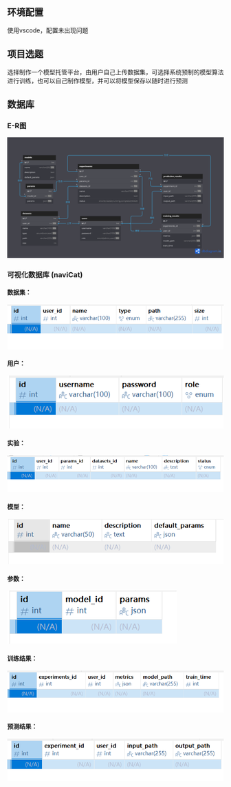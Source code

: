 ## 环境配置
使用vscode，配置未出现问题

## 项目选题
选择制作一个模型托管平台，由用户自己上传数据集，可选择系统预制的模型算法进行训练，也可以自己制作模型，并可以将模型保存以随时进行预测

## 数据库
### E-R图
![img](./image/er.png)

### 可视化数据库 (naviCat)

#### 数据集：
![dataset](./image/dataset.png)

#### 用户：
![user](./image/user.png)

#### 实验：
![experiments](./image/experiments.png)

#### 模型：
![models](./image/models.png)

#### 参数：
![params](./image/params.png)

#### 训练结果：
![trainning_res](./image/trainning_res.png)

#### 预测结果：
![predict](./image/predict.png)

